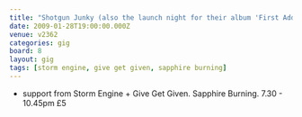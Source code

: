 ```yaml
---
title: "Shotgun Junky (also the launch night for their album 'First Addiction')"
date: 2009-01-28T19:00:00.000Z
venue: v2362
categories: gig
board: 8
layout: gig
tags: [storm engine, give get given, sapphire burning]
---
```

+ support from Storm Engine + Give Get Given. Sapphire Burning. 7.30 - 10.45pm &pound;5